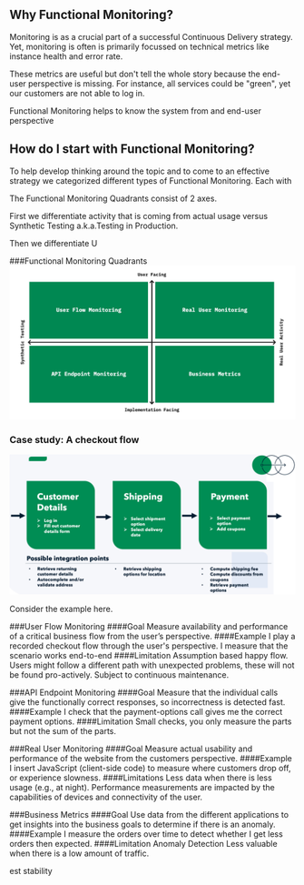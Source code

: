 ## Why Functional Monitoring?
Monitoring is as a crucial part of a successful Continuous Delivery strategy. Yet, monitoring is often 
is primarily focussed on technical metrics like instance health and error rate. 

These metrics are useful but
don't tell the whole story because the end-user perspective is missing. For instance, all services could be "green", yet our customers are not able to log in. 

Functional Monitoring helps to know the system from and end-user perspective

## How do I start with Functional Monitoring?
To help develop thinking around the topic and to come to an effective strategy we categorized different types of 
Functional Monitoring. Each with 

The Functional Monitoring Quadrants consist of 2 axes. 

First we differentiate activity that is coming from actual usage 
versus Synthetic Testing a.k.a.Testing in Production.

Then we differentiate U



###Functional Monitoring Quadrants
![](../functional_monitoring_quadrants_improved.jpeg)



### Case study: A checkout flow

![](../checkout_flow.png)

Consider the example here.

###User Flow Monitoring
####Goal
Measure availability and performance of a critical business flow from the user’s perspective.
####Example
I play a recorded checkout flow through the user's
perspective. I measure that the scenario works end-to-end
####Limitation
Assumption based happy flow. Users might follow a different path with unexpected problems, these will not be found pro-actively.
Subject to continuous maintenance.

###API Endpoint Monitoring
####Goal
Measure that the individual calls give the functionally correct responses, so incorrectness is detected fast.
####Example
I check that the payment-options call gives me the correct
payment options.
####Limitation
Small checks, you only measure the parts but not the sum of the parts.

###Real User Monitoring
####Goal
Measure actual usability and performance of the website from the customers perspective.
####Example
I insert JavaScript (client-side code) to measure where
customers drop off, or experience slowness.
####Limitations
Less data when there is less usage (e.g., at night). Performance measurements are impacted by the capabilities of devices and connectivity of the user.

###Business Metrics 
####Goal
Use data from the different applications to get insights into the business goals to determine if there is an anomaly.
####Example
I measure the orders over time to detect whether I get
less orders then expected.
####Limitation
Anomaly Detection Less valuable when there is a low amount of traffic.



est stability
